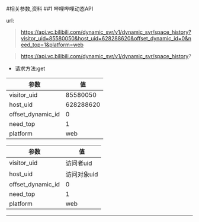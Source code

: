 #相关参数,资料
##1 哔哩哔哩动态API

url:
>https://api.vc.bilibili.com/dynamic_svr/v1/dynamic_svr/space_history?visitor_uid=85580050&host_uid=628288620&offset_dynamic_id=0&need_top=1&platform=web

>https://api.vc.bilibili.com/dynamic_svr/v1/dynamic_svr/space_history?

- 请求方法:get

参数|值
-----|-----
visitor_uid| 85580050
host_uid| 628288620
offset_dynamic_id| 0
need_top| 1
platform| web

参数|值
-----|-----
visitor_uid| 访问者uid
host_uid| 访问对象uid
offset_dynamic_id| 0
need_top| 1
platform| web

----
